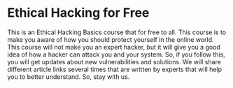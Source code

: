 # Ethical Hacking for Free
 This is an Ethical Hacking Basics course that for free to all. This course is to make you aware of how you should protect yourself in the online world. This course will not make you an expert hacker, but it will give you a good idea of how a hacker can attack you and your system. So, if you follow this, you will get updates about new vulnerabilities and solutions. We will share different article links several times that are written by experts that will help you to better understand.   So, stay with us.
